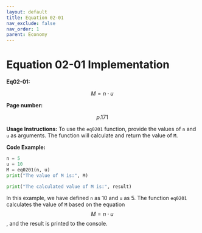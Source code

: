 ```yaml
---
layout: default
title: Equation 02-01
nav_exclude: false
nav_order: 1
parent: Economy
---
```


# Equation 02-01 Implementation

**Eq02-01:**

$$M = n \cdot u$$

**Page number:**

$$p.171$$



**Usage Instructions:**
To use the `eq0201` function, provide the values of `n` and `u` as arguments. The function will calculate and return the value of `M`.

**Code Example:**
```python
n = 5
u = 10
M = eq0201(n, u)
print("The value of M is:", M)

print("The calculated value of M is:", result)
```

In this example, we have defined `n` as 10 and `u` as 5. The function `eq0201` calculates the value of `M` based on the equation $$M = n \cdot u$$, and the result is printed to the console.
